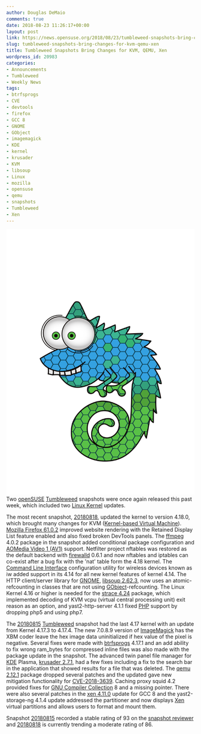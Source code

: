 ```yaml
---
author: Douglas DeMaio
comments: true
date: 2018-08-23 11:26:17+00:00
layout: post
link: https://news.opensuse.org/2018/08/23/tumbleweed-snapshots-bring-changes-for-kvm-qemu-xen/
slug: tumbleweed-snapshots-bring-changes-for-kvm-qemu-xen
title: Tumbleweed Snapshots Bring Changes for KVM, QEMU, Xen
wordpress_id: 20983
categories:
- Announcements
- Tumbleweed
- Weekly News
tags:
- btrfsprogs
- CVE
- devtools
- firefox
- GCC 8
- GNOME
- GObject
- imagemagick
- KDE
- kernel
- krusader
- KVM
- libsoup
- Linux
- mozilla
- opensuse
- qemu
- snapshots
- Tumbleweed
- Xen
---
```


![](/wp-content/uploads/2016/09/vector-chameleon.png)Two [openSUSE](https://www.opensuse.org/) [Tumbleweed](https://en.opensuse.org/Portal:Tumbleweed) snapshots were once again released this past week, which included two [Linux Kernel](https://www.kernel.org/) updates.

The most recent snapshot, [20180818](https://lists.opensuse.org/opensuse-factory/2018-08/msg00215.html), updated the kernel to version 4.18.0, which brought many changes for KVM ([Kernel-based Virtual Machine](https://www.linux-kvm.org/page/Main_Page)). [Mozilla Firefox 61.0.2](https://www.mozilla.org/en-US/firefox/61.0.2/releasenotes/) improved website rendering with the Retained Display List feature enabled and also fixed broken DevTools panels. The [ffmpeg](https://www.ffmpeg.org/) 4.0.2 package in the snapshot added conditional package configuration and [AOMedia Video 1 (AV1)](https://en.wikipedia.org/wiki/AV1) support. Netfilter project nftables was restored as the default backend with [firewalld](https://firewalld.org/) 0.6.1 and now nftables and iptables can co-exist after a bug fix with the 'nat' table form the 4.18 kernel. The [Command Line Interface](https://en.wikipedia.org/wiki/Command-line_interface) configuration utility for wireless devices known as iw added support in its 4.14 for all new kernel features of kernel 4.14. The HTTP client/server library for [GNOME](https://www.gnome.org/), [libsoup 2.62.3](http://www.linuxfromscratch.org/blfs/view/svn/basicnet/libsoup.html), now uses an atomic-refcounting in classes that are not using [GObject](https://en.wikipedia.org/wiki/GObject)-refcounting. The Linux Kernel 4.16 or higher is needed for the [strace 4.24](https://github.com/strace/strace/releases) package, which implemented decoding of KVM vcpu (virtual central processing unit) exit reason as an option, and yast2-http-server 4.1.1 fixed [PHP](http://php.net/) support by dropping php5 and using php7.

The [20180815](https://lists.opensuse.org/opensuse-factory/2018-08/msg00209.html) [Tumbleweed](https://en.opensuse.org/Portal:Tumbleweed) snapshot had the last 4.17 kernel with an update from Kernel 4.17.3 to 4.17.4. The new 7.0.8.9 version of [ImageMagick](https://www.imagemagick.org/) has the XBM coder leave the hex image data uninitialized if hex value of the pixel is negative. Several fixes were made with [btrfsprogs](https://btrfs.wiki.kernel.org/index.php/Main_Page) 4.17.1 and an add ability to fix wrong ram_bytes for compressed inline files was also made with the package update in the snapshot. The advanced twin panel file manager for [KDE](https://www.kde.org/) Plasma, [krusader 2.7.1](https://krusader.org/), had a few fixes including a fix to the search bar in the application that showed results for a file that was deleted. The [qemu 2.12.1](https://www.qemu.org) package dropped several patches and the updated gave new mitigation functionality for [CVE-2018-3639](https://www.suse.com/security/cve/CVE-2018-3639/). Caching proxy squid 4.2 provided fixes for [GNU Compiler Collection](https://gcc.gnu.org/) 8 and a missing pointer. There were also several patches in the [xen 4.11.0](https://blog.xenproject.org/2018/07/10/whats-new-in-the-xen-project-hypervisor-4-11/) update for GCC 8 and the yast2-storage-ng 4.1.4 update addressed the partitioner and now displays [Xen](https://www.xenproject.org/) virtual partitions and allows users to format and mount them.

Snapshot [20180815](https://lists.opensuse.org/opensuse-factory/2018-08/msg00209.html) recorded a stable rating of 93 on the [snapshot reviewer](http://review.tumbleweed.boombatower.com/) and [20180818](https://lists.opensuse.org/opensuse-factory/2018-08/msg00215.html) is currently trending a moderate rating of 86.
